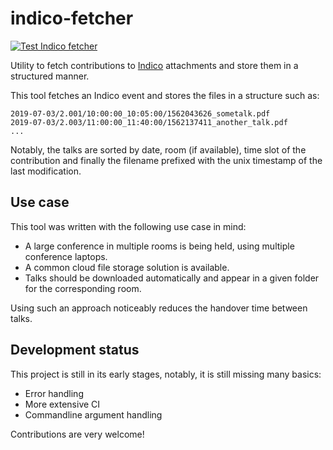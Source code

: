 # indico-fetcher
[![Test Indico fetcher](https://github.com/unibonn/indico-fetcher/actions/workflows/test.yml/badge.svg)](https://github.com/unibonn/indico-fetcher/actions/workflows/test.yml)

Utility to fetch contributions to [Indico](https://getindico.io/) attachments and store them in a structured manner.

This tool fetches an Indico event and stores the files in a structure such as:
```
2019-07-03/2.001/10:00:00_10:05:00/1562043626_sometalk.pdf
2019-07-03/2.003/11:00:00_11:40:00/1562137411_another_talk.pdf
...
```
Notably, the talks are sorted by date, room (if available), time slot of the contribution and finally the filename prefixed with the unix timestamp of the last modification. 

## Use case

This tool was written with the following use case in mind:
* A large conference in multiple rooms is being held, using multiple conference laptops.
* A common cloud file storage solution is available.
* Talks should be downloaded automatically and appear in a given folder for the corresponding room.

Using such an approach noticeably reduces the handover time between talks. 

## Development status

This project is still in its early stages, notably, it is still missing many basics:
* Error handling
* More extensive CI
* Commandline argument handling

Contributions are very welcome!
